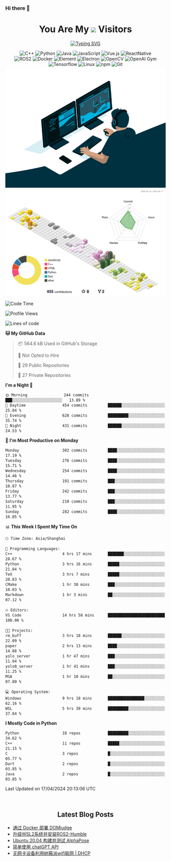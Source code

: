 ### Hi there 👋

<div align="center">
  <h1>
    You Are My <img src="https://profile-counter.glitch.me/fateryu/count.svg"> Visitors
  </h1>
  <!--<img align="center" src="https://github-readme-stats-git-masterrstaa-rickstaa.vercel.app/api?username=FaterYU&show_icons=true&count_private=true"/>-->

  <a href="https://git.io/typing-svg"><img src="https://readme-typing-svg.demolab.com?font=Fira+Code&pause=500&center=true&vCenter=true&random=false&width=435&lines=Talk+is+cheap.+Show+me+the+code." alt="Typing SVG" /></a>

  <img src="https://img.shields.io/badge/C++-512BD4?style=flat-square&logo=cplusplus&logoColor=ffffff" alt="C++">
  <img src="https://img.shields.io/badge/-Python-37A6AB?style=flat-square&logo=python&logoColor=ffffff" alt="Python">
  <img src="https://img.shields.io/badge/-Java-007396?style=flat-square&logo=java&logoColor=ffffff" alt="Java">
  <img src="https://img.shields.io/badge/JavaScript-F7DF1E?style=flat-square&logo=JavaScript&logoColor=ffffff" alt="JavaScript">
  <img src="https://img.shields.io/badge/-Vue.js-4FC08D?style=flat-square&logo=Vue.js&logoColor=ffffff" alt="Vue.js">
  <img src="https://img.shields.io/badge/ReactNative-813144?style=flat-square&logo=react&logoColor=ffffff" alt="ReactNative">
  </br>
  <img src="https://img.shields.io/badge/-ROS2-8DD6F9?style=flat-square&logo=ros&logoColor=ffffff" alt="ROS2">
  <img src="https://img.shields.io/badge/Docker-2496ED?style=flat-square&logo=docker&logoColor=ffffff" alt="Docker">
  <img src="https://img.shields.io/badge/-Element-02845A?style=flat-square&logo=electron&logoColor=ffffff" alt="Element">
  <img src="https://img.shields.io/badge/-Electron-002D71?style=flat-square&logo=element&logoColor=ffffff" alt="Electron">
  <img src="https://img.shields.io/badge/-OpenCV-361522?style=flat-square&logo=opencv&logoColor=ffffff" alt="OpenCV">
  <img src="https://img.shields.io/badge/-OpenAIGym-91302E?style=flat-square&logo=openaigym&logoColor=ffffff" alt="OpenAI Gym">
  </br>
  <img src="https://img.shields.io/badge/-Tensorflow-204366?style=flat-square&logo=tensorflow&logoColor=ffffff" alt="Tensorflow">
  <img src="https://img.shields.io/badge/-Linux-333333?style=flat-square&logo=linux&logoColor=white" alt="Linux">
  <img src="https://img.shields.io/badge/-NPM-CB3837?style=flat-square&logo=npm&logoColor=white" alt="npm">
  <img src="https://img.shields.io/badge/-Git-f05032?style=flat-square&logo=git&logoColor=white" alt="Git">
  </br>
  <img alt="GIF" src="./code.gif?raw=true" />
  </br>
  <!--<img src="https://github-readme-stats.vercel.app/api/top-langs/?username=fateryu&hide=HTML&langs_count=5">-->
  <img src="./profile-3d-contrib/profile-south-season-animate.svg">
  </br>
</div>

<!--START_SECTION:waka-->
![Code Time](http://img.shields.io/badge/Code%20Time-238%20hrs%2053%20mins-blue)

![Profile Views](http://img.shields.io/badge/Profile%20Views-0-blue)

![Lines of code](https://img.shields.io/badge/From%20Hello%20World%20I%27ve%20Written-14.0%20million%20lines%20of%20code-blue)

**🐱 My GitHub Data** 

> 📦 564.6 kB Used in GitHub's Storage 
 > 
> 🚫 Not Opted to Hire
 > 
> 📜 29 Public Repositories 
 > 
> 🔑 27 Private Repositories 
 > 
**I'm a Night 🦉** 

```text
🌞 Morning                244 commits         ███░░░░░░░░░░░░░░░░░░░░░░   13.89 % 
🌆 Daytime                454 commits         ██████░░░░░░░░░░░░░░░░░░░   25.84 % 
🌃 Evening                628 commits         █████████░░░░░░░░░░░░░░░░   35.74 % 
🌙 Night                  431 commits         ██████░░░░░░░░░░░░░░░░░░░   24.53 % 
```
📅 **I'm Most Productive on Monday** 

```text
Monday                   302 commits         ████░░░░░░░░░░░░░░░░░░░░░   17.19 % 
Tuesday                  276 commits         ████░░░░░░░░░░░░░░░░░░░░░   15.71 % 
Wednesday                254 commits         ████░░░░░░░░░░░░░░░░░░░░░   14.46 % 
Thursday                 191 commits         ███░░░░░░░░░░░░░░░░░░░░░░   10.87 % 
Friday                   242 commits         ███░░░░░░░░░░░░░░░░░░░░░░   13.77 % 
Saturday                 210 commits         ███░░░░░░░░░░░░░░░░░░░░░░   11.95 % 
Sunday                   282 commits         ████░░░░░░░░░░░░░░░░░░░░░   16.05 % 
```


📊 **This Week I Spent My Time On** 

```text
🕑︎ Time Zone: Asia/Shanghai

💬 Programming Languages: 
C++                      4 hrs 17 mins       ███████░░░░░░░░░░░░░░░░░░   28.67 % 
Python                   3 hrs 16 mins       █████░░░░░░░░░░░░░░░░░░░░   21.84 % 
TeX                      3 hrs 7 mins        █████░░░░░░░░░░░░░░░░░░░░   20.83 % 
CMake                    1 hr 30 mins        ███░░░░░░░░░░░░░░░░░░░░░░   10.03 % 
Markdown                 1 hr 3 mins         ██░░░░░░░░░░░░░░░░░░░░░░░   07.12 % 

🔥 Editors: 
VS Code                  14 hrs 58 mins      █████████████████████████   100.00 % 

🐱‍💻 Projects: 
rm_buff                  3 hrs 18 mins       ██████░░░░░░░░░░░░░░░░░░░   22.09 % 
paper                    2 hrs 13 mins       ████░░░░░░░░░░░░░░░░░░░░░   14.88 % 
yolo_server              1 hr 47 mins        ███░░░░░░░░░░░░░░░░░░░░░░   11.94 % 
yolo8_server             1 hr 41 mins        ███░░░░░░░░░░░░░░░░░░░░░░   11.25 % 
MSA                      1 hr 10 mins        ██░░░░░░░░░░░░░░░░░░░░░░░   07.80 % 

💻 Operating System: 
Windows                  9 hrs 18 mins       ████████████████░░░░░░░░░   62.16 % 
WSL                      5 hrs 39 mins       █████████░░░░░░░░░░░░░░░░   37.84 % 
```

**I Mostly Code in Python** 

```text
Python                   18 repos            █████████░░░░░░░░░░░░░░░░   34.62 % 
C++                      11 repos            █████░░░░░░░░░░░░░░░░░░░░   21.15 % 
C                        3 repos             █░░░░░░░░░░░░░░░░░░░░░░░░   05.77 % 
Dart                     2 repos             █░░░░░░░░░░░░░░░░░░░░░░░░   03.85 % 
Java                     2 repos             █░░░░░░░░░░░░░░░░░░░░░░░░   03.85 % 
```




 Last Updated on 17/04/2024 20:13:06 UTC
<!--END_SECTION:waka-->

<div align="center">
  </br>
  <h2>
    Latest Blog Posts
  </h2>
</div>

<!-- BLOGPOSTS:START -->
- [通过 Docker 部署 DOMjudge](https://fater.top/record/domjudge-docker-config/)
- [升级WSL2系统并安装ROS2-Humble](https://fater.top/record/upgrade-wsl-system-install-ros2-humble/)
- [Ubuntu 20.04 构建并测试 AlphaPose](https://fater.top/usage/build-test-alphapose/)
- [简单使用 chatGPT API](https://fater.top/usage/use-chatgpt-api/)
- [无网卡设备利用树莓派wifi联网 | DHCP](https://fater.top/record/raspi-relay-wifi/)
<!-- BLOGPOSTS:END -->
